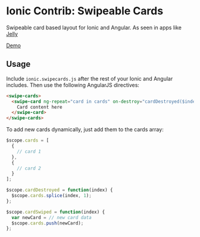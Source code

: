 Ionic Contrib: Swipeable Cards
===================

Swipeable card based layout for Ionic and Angular. As seen in apps like [Jelly](http://jelly.co/)

[Demo](http://ionicframework.com/demos/swipe-cards/)

## Usage

Include `ionic.swipecards.js` after the rest of your Ionic and Angular includes. Then use the following AngularJS directives:

```html
<swipe-cards>
  <swipe-card ng-repeat="card in cards" on-destroy="cardDestroyed($index)" on-swipe="cardSwiped($index)">
    Card content here
  </swipe-card>
</swipe-cards>
```

To add new cards dynamically, just add them to the cards array:

```javascript
$scope.cards = [
  { 
    // card 1 
  },
  { 
    // card 2 
  }
];

$scope.cardDestroyed = function(index) {
  $scope.cards.splice(index, 1);
};

$scope.cardSwiped = function(index) {
  var newCard = // new card data
  $scope.cards.push(newCard);
};
```



